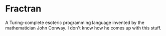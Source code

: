 # Fractran

A Turing-complete esoteric programming language invented by the mathematician John Conway. I don't know how he comes up with this stuff.
